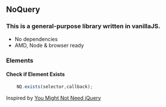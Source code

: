 ## NoQuery
### This is a general-purpose library written in vanillaJS.
- No dependencies
- AMD, Node & browser ready

### Elements
#### Check if Element Exists
```js
	NQ.exists(selector,callback);
```
Inspired by [You Might Not Need jQuery](http://youmightnotneedjquery.com)